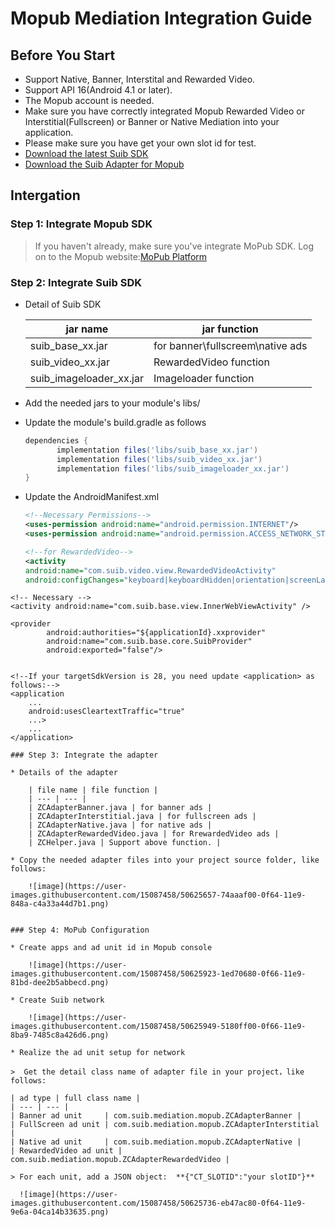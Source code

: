 # Mopub Mediation Integration Guide

## <a name="start">Before You Start</a>  

* Support Native, Banner, Interstital and Rewarded Video.
* Support API 16(Android 4.1 or later).
* The Mopub account is needed. 
* Make sure you have correctly integrated Mopub Rewarded Video or Interstitial(Fullscreen) or Banner or Native Mediation into your application.
* Please make sure you have get your own slot id for test. 
* [Download the latest Suib SDK](https://github.com/Suib-SDK/Suib-SDK/blob/master/SuibSDK.zip)
* [Download the Suib Adapter for Mopub](https://github.com/Suib-SDK/Suib-SDK/blob/master/SuibSDK_Adapter-For-Mopub.zip)

## <a name="Docking">Intergation</a>

### Step 1: Integrate Mopub SDK    

> If you haven't already, make sure you've integrate MoPub SDK.
> Log on to the Mopub website:[MoPub Platform](https://app.mopub.com/account/login)


### Step 2: Integrate Suib SDK

* Detail of Suib SDK

    | jar name | jar function |
    | --- | --- |
    | suib_base_xx.jar        | for banner\fullscreem\native ads |
    | suib_video_xx.jar       | RewardedVideo function |
    | suib_imageloader_xx.jar | Imageloader function |

* Add the needed jars to your module's libs/
* Update the module's build.gradle as follows

    ```groovy
    dependencies {
    	   implementation files('libs/suib_base_xx.jar')
    	   implementation files('libs/suib_video_xx.jar')
    	   implementation files('libs/suib_imageloader_xx.jar')
    }
    ```

* Update the AndroidManifest.xml

    ```xml
	<!--Necessary Permissions-->
	<uses-permission android:name="android.permission.INTERNET"/>
	<uses-permission android:name="android.permission.ACCESS_NETWORK_STATE" />

  <!--for RewardedVideo-->
  <activity
	android:name="com.suib.video.view.RewardedVideoActivity"
	android:configChanges="keyboard|keyboardHidden|orientation|screenLayout|uiMode|screenSize|smallestScreenSize" />
	
 <!-- for Interstitial -->
<activity android:name="com.suib.base.view.InterstitialActivity" /> 
    	
	<!-- Necessary -->
	<activity android:name="com.suib.base.view.InnerWebViewActivity" />

	<provider
            android:authorities="${applicationId}.xxprovider"
            android:name="com.suib.base.core.SuibProvider"
            android:exported="false"/>
	

	<!--If your targetSdkVersion is 28, you need update <application> as follows:-->
  	<application
    	...  	
        android:usesCleartextTraffic="true"
        ...>
        ...
    </application>
```
### Step 3: Integrate the adapter

* Details of the adapter

    | file name | file function |
    | --- | --- |
    | ZCAdapterBanner.java | for banner ads |
    | ZCAdapterInterstitial.java | for fullscreen ads |
    | ZCAdapterNative.java | for native ads |
    | ZCAdapterRewardedVideo.java | for RrewardedVideo ads |
    | ZCHelper.java | Support above function. |

* Copy the needed adapter files into your project source folder, like follows:

    ![image](https://user-images.githubusercontent.com/15087458/50625657-74aaaf00-0f64-11e9-848a-c4a33a44d7b1.png)

    
### Step 4: MoPub Configuration

* Create apps and ad unit id in Mopub console

    ![image](https://user-images.githubusercontent.com/15087458/50625923-1ed70680-0f66-11e9-81bd-dee2b5abbecd.png)

* Create Suib network
    
    ![image](https://user-images.githubusercontent.com/15087458/50625949-5180ff00-0f66-11e9-8ba9-7485c8a426d6.png)

* Realize the ad unit setup for network

>  Get the detail class name of adapter file in your project，like follows:

| ad type | full class name |
| --- | --- |
| Banner ad unit     | com.suib.mediation.mopub.ZCAdapterBanner |
| FullScreen ad unit | com.suib.mediation.mopub.ZCAdapterInterstitial |
| Native ad unit     | com.suib.mediation.mopub.ZCAdapterNative |
| RewardedVideo ad unit | com.suib.mediation.mopub.ZCAdapterRewardedVideo |

> For each unit, add a JSON object:  **{"CT_SLOTID":"your slotID"}**
  
  ![image](https://user-images.githubusercontent.com/15087458/50625736-eb47ac80-0f64-11e9-9e6a-04ca14b33635.png)









